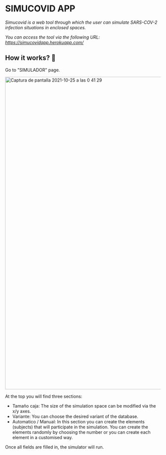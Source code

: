 # SIMUCOVID APP

_Simucovid is a web tool through which the user can simulate SARS-COV-2 infection situations in enclosed spaces._

_You can access the tool via the following URL: https://simucovidapp.herokuapp.com/_

## How it works? 🚀

Go to "SIMULADOR" page.

<img width="1011" alt="Captura de pantalla 2021-10-25 a las 0 41 29" src="https://user-images.githubusercontent.com/90817111/138615841-ae4782fd-0065-4145-8d13-239a95d68274.png">

At the top you will find three sections:

* Tamaño caja: The size of the simulation space can be modified via the x/y axes.
* Variante: You can choose the desired variant of the database.
* Automatico / Manual: In this section you can create the elements (subjects) that will participate in the simulation. 
You can create the elements randomly by choosing the number or you can create each element in a customised way.

Once all fields are filled in, the simulator will run.
